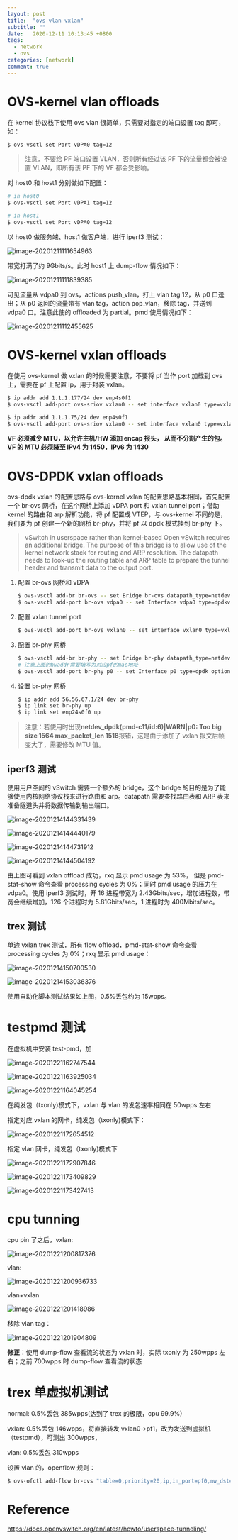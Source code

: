 ```yaml
---
layout: post
title:  "ovs vlan vxlan"
subtitle: ""
date:   2020-12-11 10:13:45 +0800
tags:
  - network
  - ovs
categories: [network]
comment: true
---
```


# OVS-kernel vlan offloads 

在 kernel 协议栈下使用 ovs vlan 很简单，只需要对指定的端口设置 tag 即可，如：

```bash
$ ovs-vsctl set Port vDPA0 tag=12
```

> 注意，不要给 PF 端口设置 VLAN，否则所有经过该 PF 下的流量都会被设置 VLAN，即所有该 PF 下的 VF 都会受影响。

对 host0 和 host1 分别做如下配置：

```bash
# in host0
$ ovs-vsctl set Port vDPA1 tag=12

# in host1
$ ovs-vsctl set Port vDPA0 tag=12
```

以 host0 做服务端、host1 做客户端，进行 iperf3 测试：

![image-20201211111654963](../pictures/ovs-kernel-vlan-1.png)

带宽打满了约 9Gbits/s。此时 host1 上 dump-flow 情况如下：

![image-20201211111839385](../pictures/ovs-kernel-vlan-2.png)

可见流量从 vdpa0 到 ovs，actions push_vlan，打上 vlan tag 12，从 p0 口送出；从 p0 返回的流量带有 vlan tag，action pop_vlan，移除 tag，并送到 vdpa0 口。注意此使的 offloaded 为 partial。pmd 使用情况如下：

![image-20201211112455625](../pictures/ovs-kernel-vlan-3.png)

# OVS-kernel vxlan offloads 

在使用 ovs-kernel 做 vxlan 的时候需要注意，不要将 pf 当作 port 加载到 ovs 上，需要在 pf 上配置 ip，用于封装 vxlan。

```bash
$ ip addr add 1.1.1.177/24 dev enp4s0f1
$ ovs-vsctl add-port ovs-sriov vxlan0 -- set interface vxlan0 type=vxlan options:local_ip=1.1.1.177 options:remote_ip=1.1.1.75 options:key=98
```

```bash
$ ip addr add 1.1.1.75/24 dev enp4s0f1
$ ovs-vsctl add-port ovs-sriov vxlan0 -- set interface vxlan0 type=vxlan options:local_ip=1.1.1.75 options:remote_ip=1.1.1.177 options:key=98
```

**VF 必须减少 MTU，以允许主机/HW 添加 encap 报头， 从而不分割产生的包。VF 的 MTU 必须降至 IPv4 为 1450，IPv6 为 1430**

# OVS-DPDK vxlan offloads

ovs-dpdk vxlan 的配置思路与 ovs-kernel vxlan 的配置思路基本相同，首先配置一个 br-ovs 网桥，在这个网桥上添加 vDPA port 和 vxlan tunnel port；借助 kernel 的路由和 arp 解析功能，将 pf 配置成 VTEP，与 ovs-kernel 不同的是，我们要为 pf 创建一个新的网桥 br-phy，并将 pf 以 dpdk 模式挂到 br-phy 下。

> vSwitch in userspace rather than kernel-based Open vSwitch requires an additional bridge. The
> purpose of this bridge is to allow use of the kernel network stack for routing and ARP resolution.
> The datapath needs to look-up the routing table and ARP table to prepare the tunnel header and
> transmit data to the output port.  

1. 配置 br-ovs 网桥和 vDPA

   ```bash
   $ ovs-vsctl add-br br-ovs -- set Bridge br-ovs datapath_type=netdev -- br-set-external-id br-ovs bridge-id br-ovs -- set bridge br-ovs fail-mode=standalone
   $ ovs-vsctl add-port br-ovs vdpa0 -- set Interface vdpa0 type=dpdkvdpa options:vdpa-socket-path=/var/run/virtio-forwarder/sock0 options:vdpa-accelerator-devargs=0000:18:00.2 options:dpdk-devargs=0000:18:00.0,representor=[0] options:vdpa-max-queues=8
   ```

2. 配置 vxlan tunnel port

   ```bash
   $ ovs-vsctl add-port br-ovs vxlan0 -- set interface vxlan0 type=vxlan options:local_ip=56.56.67.1 options:remote_ip=56.56.68.1 options:key=45 options:dst_port=4789
   ```

3. 配置 br-phy 网桥

   ```bash
   $ ovs-vsctl add-br br-phy -- set Bridge br-phy datapath_type=netdev -- br-set-external-id br-phy bridge-id br-phy -- set bridge br-phy fail-mode=standalone other_config:hwaddr=04:3f:72:ae:3c:ca
   # 注意上面的hwaddr需要填写为对应pf的mac地址
   $ ovs-vsctl add-port br-phy p0 -- set Interface p0 type=dpdk options:dpdk-devargs=0000:18:00.0
   ```

4. 设置 br-phy 网桥

   ```bash
   $ ip addr add 56.56.67.1/24 dev br-phy
   $ ip link set br-phy up
   $ ip link set enp24s0f0 up
   ```

> 注意：若使用时出现**netdev_dpdk(pmd-c11/id:6)|WARN|p0: Too big size 1564 max_packet_len 1518**报错，这是由于添加了 vxlan 报文后帧变大了，需要修改 MTU 值。

## iperf3 测试

使用用户空间的 vSwitch 需要一个额外的 bridge，这个 bridge 的目的是为了能够使用内核网络协议栈来进行路由和 arp。datapath 需要查找路由表和 ARP 表来准备隧道头并将数据传输到输出端口。

![image-20201214144331439](../pictures/ovs-dpdk-iperf3-1.png)

![image-20201214144440179](../pictures/ovs-dpdk-iperf3-2.png)

![image-20201214144731912](../pictures/ovs-dpdk-iperf3-3.png)

![image-20201214144504192](../pictures/ovs-dpdk-iperf3-4.png)

由上图可看到 vxlan offload 成功，rxq 显示 pmd usage 为 53%， 但是 pmd-stat-show 命令查看 processing cycles 为 0%；同时 pmd usage 的压力在 vdpa0。使用 iperf3 测试时，开 16 进程带宽为 2.43Gbits/sec，增加进程数，带宽会继续增加，126 个进程时为 5.81Gbits/sec，1 进程时为 400Mbits/sec。

## trex 测试

单边 vxlan trex 测试，所有 flow offload，pmd-stat-show 命令查看 processing cycles 为 0%；rxq 显示 pmd usage：

![image-20201214150700530](../pictures/ovs-dpdk-trex-1.png)

![image-20201214153036376](../pictures/ovs-dpdk-trex-2.png)

使用自动化脚本测试结果如上图，0.5%丢包约为 15wpps。

# testpmd 测试

在虚拟机中安装 test-pmd，加

![image-20201221162747544](../pictures/image-20201221162747544.png)

![image-20201221163925034](../pictures/image-20201221163925034.png)

![image-20201221164045254](../pictures/image-20201221164045254.png)

在纯发包（txonly)模式下，vxlan 与 vlan 的发包速率相同在 50wpps 左右

指定对应 vxlan 的网卡，纯发包（txonly)模式下：

![image-20201221172654512](../pictures/image-20201221172654512.png)

指定 vlan 网卡，纯发包（txonly)模式下

![image-20201221172907846](../pictures/image-20201221172907846.png)

![image-20201221173409829](../pictures/image-20201221173409829.png)

![image-20201221173427413](../pictures/image-20201221173427413.png)

# cpu tunning

cpu pin 了之后，vxlan:

![image-20201221200817376](../pictures/image-20201221200817376.png)

vlan:

![image-20201221200936733](../pictures/image-20201221200936733.png)

vlan+vxlan

![image-20201221201418986](../pictures/image-20201221201418986.png)

移除 vlan tag：

![image-20201221201904809](../pictures/image-20201221201904809.png)

**修正**：使用 dump-flow 查看流的状态为 vxlan 时，实际 txonly 为 250wpps 左右；之前 700wpps 时 dump-flow 查看流的状态



# trex 单虚拟机测试

normal: 0.5%丢包 385wpps(达到了 trex 的极限，cpu 99.9%)

vxlan: 0.5%丢包 146wpps，将直接转发 vxlan0->pf1，改为发送到虚拟机（testpmd），可测出 300wpps，

vlan: 0.5%丢包 310wpps

设置 vlan 的，openflow 规则：

```bash
$ ovs-ofctl add-flow br-ovs "table=0,priority=20,ip,in_port=pf0,nw_dst=48.0.0.0/8 actions=output:pf1"
```

# Reference

https://docs.openvswitch.org/en/latest/howto/userspace-tunneling/